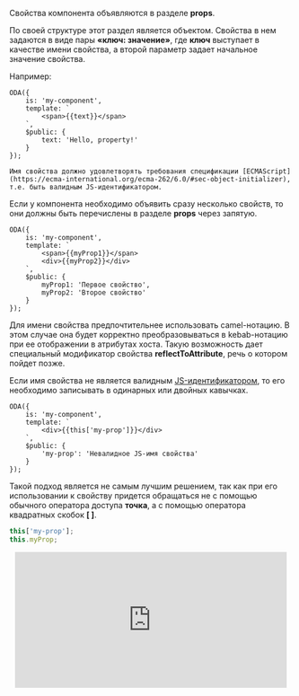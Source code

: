 Свойства компонента объявляются в разделе **props**.

По своей структуре этот раздел является объектом. Свойства в нем задаются в виде пары **«ключ: значение»**, где **ключ** выступает в качестве имени свойства, а второй параметр задает начальное значение свойства.

Например:

```javascript_run_edit_[my-component.js]
ODA({
    is: 'my-component',
    template: `
        <span>{{text}}</span>
    `,
    $public: {
        text: 'Hello, property!'
    }
});
```

```warning_md
Имя свойства должно удовлетворять требования спецификации [ECMAScript](https://ecma-international.org/ecma-262/6.0/#sec-object-initializer), т.е. быть валидным JS-идентификатором.
```

Если у компонента необходимо объявить сразу несколько свойств, то они должны быть перечислены в разделе **props** через запятую.

```javascript_run_edit_[my-component.js]
ODA({
    is: 'my-component',
    template: `
        <span>{{myProp1}}</span>
        <div>{{myProp2}}</div>
    `,
    $public: {
        myProp1: 'Первое свойство',
        myProp2: 'Второе свойство'
    }
});
```

Для имени свойства предпочтительнее использовать camel-нотацию. В этом случае она будет корректно преобразовываться в kebab-нотацию при ее отображении в атрибутах хоста. Такую возможность дает специальный модификатор свойства **reflectToAttribute**, речь о котором пойдет позже.

Если имя свойства не является валидным [JS-идентификатором](https://ecma-international.org/ecma-262/6.0/#sec-object-initializer), то его необходимо записывать в одинарных или двойных кавычках.

```javascript_run_edit_[my-component.js]
ODA({
    is: 'my-component',
    template: `
        <div>{{this['my-prop']}}</div>
    `,
    $public: {
        'my-prop': 'Невалидное JS-имя свойства'
    }
});
```

Такой подход является не самым лучшим решением, так как при его использовании к свойству придется обращаться не с помощью обычного оператора доступа **точка**, а с помощью оператора квадратных скобок **[ ]**.

```javascript
this['my-prop'];
this.myProp;
```

<div style="position:relative;padding-bottom:48%; margin:10px">
    <iframe src="https://www.youtube.com/embed/S87eQFzFefU?start=0" frameborder="0" allow="accelerometer; autoplay; encrypted-media; gyroscope; picture-in-picture" allowfullscreen
    	style="position:absolute;width:100%;height:100%;"></iframe>
</div>
